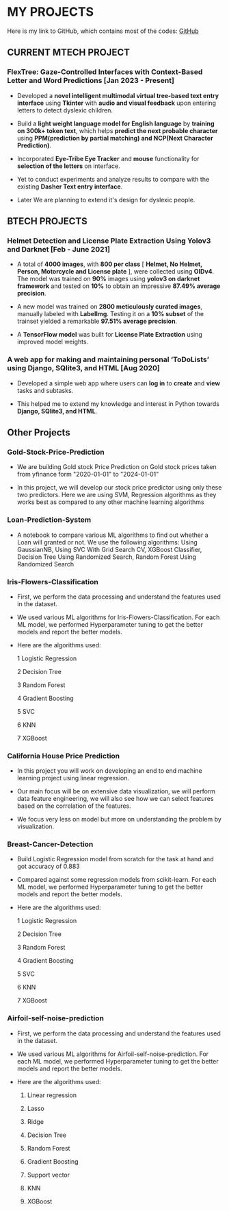   
  
  # MY PROJECTS
  
  Here is my link to GitHub, which contains most of the codes: [GitHub](https://github.com/Hrushi-E)
  ## CURRENT MTECH PROJECT
  
  ### FlexTree: Gaze-Controlled Interfaces with Context-Based Letter and Word Predictions [Jan 2023 - Present]
  
  * Developed a **novel intelligent multimodal virtual tree-based text entry interface** using **Tkinter** with **audio and visual feedback** upon entering letters to detect dyslexic children.
    
  * Build a **light weight language model for English language** by **training on 300k+ token text**,  which helps **predict the next probable character** using **PPM(prediction by partial matching) and NCP(Next Character Prediction)**.
  
  * Incorporated **Eye-Tribe Eye Tracker** and **mouse** functionality for **selection of the letters** on interface.
    
  * Yet to conduct experiments and analyze results to compare with the existing **Dasher Text entry interface**.
  * Later We are planning to extend it's design for dyslexic people.
  
  
  ## BTECH PROJECTS
  
  ### Helmet Detection and License Plate Extraction Using Yolov3 and Darknet		     [Feb - June 2021]
    
  * A total of **4000 images**, with **800 per class** [ **Helmet, No Helmet, Person, Motorcycle and License plate** ], were collected using **OIDv4**. The model was trained on **90%** images using **yolov3 on darknet framework** and tested on **10%** to obtain an impressive **87.49% average precision**.
    
  * A new model was trained on **2800 meticulously curated images**, manually labeled with **LabelImg**. Testing it on a **10% subset** of the trainset yielded a remarkable **97.51% average precision**.
    
  * A **TensorFlow model** was built for **License Plate Extraction** using improved model weights.
    
  ### A web app for making and maintaining personal  ‘ToDoLists’ using Django, SQlite3, and HTML	  [Aug 2020]
    
  * Developed a simple web app where users can **log in** to **create** and **view** tasks and subtasks.
  
  * This helped me to extend my knowledge and interest in Python towards **Django, SQlite3, and HTML**.
  
  ## Other Projects
      
  ### Gold-Stock-Price-Prediction
    
  * We are building Gold stock Price Prediction on Gold stock prices taken from yfinance form "2020-01-01" to "2024-01-01"
  
  * In this project, we will develop our stock price predictor using only these two predictors. Here we are using SVM, Regression algorithms as they works best as compared to any other machine learning algorithms
  
  
  ### Loan-Prediction-System
    
  * A notebook to compare various ML algorithms to find out whether a Loan will granted or not. We use the following algorithms: Using GaussianNB, Using SVC With Grid Search CV, XGBoost Classifier, Decision Tree Using Randomized Search, Random Forest Using Randomized Search
  
  
  
  ### Iris-Flowers-Classification
    
  * First, we perform the data processing and understand the features used in the dataset.
  
  * We used various ML algorithms for Iris-Flowers-Classification. For each ML model, we performed Hyperparameter tuning to get the better models and report the better models.
  
  * Here are the algorithms used:
  
      1 Logistic Regression
      
      2 Decision Tree
      
      3 Random Forest
      
      4 Gradient Boosting
      
      5 SVC
      
      6 KNN
      
      7 XGBoost
  
  ### California House Price Prediction
  
  * In this project you will work on developing an end to end machine learning project using linear regression.
  
  * Our main focus will be on extensive data visualization, we will perform data feature engineering, we will also see how we can select features based on the correlation of the features.
  
  * We focus very less on model but more on understanding the problem by visualization.
  
  ### Breast-Cancer-Detection
  
  * Build Logistic Regression model from scratch for the task at hand and got accuracy of 0.883
  
  * Compared against some regression models from scikit-learn. For each ML model, we performed Hyperparameter tuning to get the better models and report the better models.
  
  * Here are the algorithms used:
  
      1 Logistic Regression
      
      2 Decision Tree
      
      3 Random Forest
      
      4 Gradient Boosting
      
      5 SVC
      
      6 KNN
      
      7 XGBoost
  
  ### Airfoil-self-noise-prediction
  
  * First, we perform the data processing and understand the features used in the dataset.
  
  * We used various ML algorithms for Airfoil-self-noise-prediction. For each ML model, we performed Hyperparameter tuning to get the better models and report the better models.
  
  * Here are the algorithms used:
  
      1. Linear regression
      
      2. Lasso
      
      3. Ridge
      
      4. Decision Tree
      
      5. Random Forest
      
      6. Gradient Boosting
      
      7. Support vector
      
      8. KNN
      
      9. XGBoost
  
